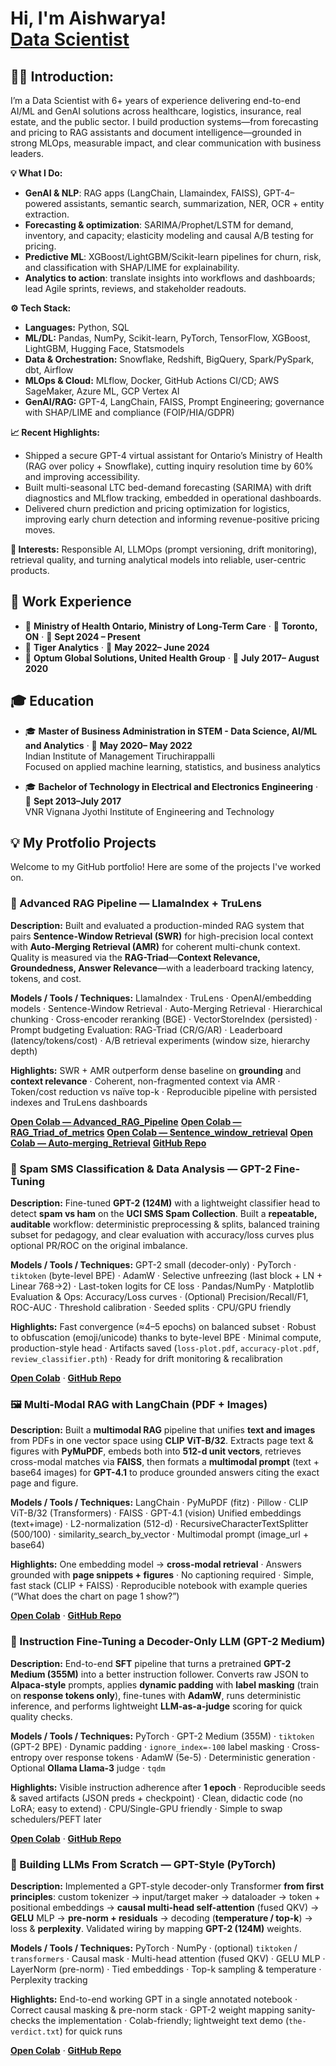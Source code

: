 <h1>Hi, I'm Aishwarya! <br/><a href="https://www.linkedin.com/in/aishwarya-chennabathni/">Data Scientist</a></h1>

<h2>👨‍💻 Introduction:</h2>

I’m a Data Scientist with 6+ years of experience delivering end-to-end AI/ML and GenAI solutions across healthcare, logistics, insurance, real estate, and the public sector. I build production systems—from forecasting and pricing to RAG assistants and document intelligence—grounded in strong MLOps, measurable impact, and clear communication with business leaders.&#x20;

**💡 What I Do:**

* **GenAI & NLP**: RAG apps (LangChain, Llamaindex, FAISS), GPT-4–powered assistants, semantic search, summarization, NER, OCR + entity extraction.
* **Forecasting & optimization**: SARIMA/Prophet/LSTM for demand, inventory, and capacity; elasticity modeling and causal A/B testing for pricing.
* **Predictive ML**: XGBoost/LightGBM/Scikit-learn pipelines for churn, risk, and classification with SHAP/LIME for explainability.
* **Analytics to action**: translate insights into workflows and dashboards; lead Agile sprints, reviews, and stakeholder readouts.

**⚙ Tech Stack:**

* **Languages:** Python, SQL
* **ML/DL:** Pandas, NumPy, Scikit-learn, PyTorch, TensorFlow, XGBoost, LightGBM, Hugging Face, Statsmodels
* **Data & Orchestration:** Snowflake, Redshift, BigQuery, Spark/PySpark, dbt, Airflow
* **MLOps & Cloud:** MLflow, Docker, GitHub Actions CI/CD; AWS SageMaker, Azure ML, GCP Vertex AI
* **GenAI/RAG:** GPT-4, LangChain, FAISS, Prompt Engineering; governance with SHAP/LIME and compliance (FOIP/HIA/GDPR)

**📈 Recent Highlights:**

* Shipped a secure GPT-4 virtual assistant for Ontario’s Ministry of Health (RAG over policy + Snowflake), cutting inquiry resolution time by 60% and improving accessibility.
* Built multi-seasonal LTC bed-demand forecasting (SARIMA) with drift diagnostics and MLflow tracking, embedded in operational dashboards.
* Delivered churn prediction and pricing optimization for logistics, improving early churn detection and informing revenue-positive pricing moves.

**🔎 Interests:**
Responsible AI, LLMOps (prompt versioning, drift monitoring), retrieval quality, and turning analytical models into reliable, user-centric products.

## 💼 Work Experience
- 🏢 **Ministry of Health Ontario, Ministry of Long-Term Care** · 📍 **Toronto, ON** · 📅 **Sept 2024 – Present**
- 🏢 **Tiger Analytics** · 📅 **May 2022– June 2024**
- 🏢 **Optum Global Solutions, United Health Group** · 📅 **July 2017– August 2020**

## 🎓 Education
- 🎓 **Master of Business Administration in STEM - Data Science, AI/ML and Analytics** · 📅 **May 2020– May 2022**             
Indian Institute of Management Tiruchirappalli              
Focused on applied machine learning, statistics, and business analytics      

- 🎓 **Bachelor of Technology in Electrical and Electronics Engineering** · 📅 **Sept 2013–July 2017**          
VNR Vignana Jyothi Institute of Engineering and Technology

<h2>💡 My Protfolio Projects </h2>

Welcome to my GitHub portfolio! Here are some of the projects I've worked on.

### 🧠 Advanced RAG Pipeline — LlamaIndex + TruLens

**Description:** Built and evaluated a production-minded RAG system that pairs **Sentence-Window Retrieval (SWR)** for high-precision local context with **Auto-Merging Retrieval (AMR)** for coherent multi-chunk context. Quality is measured via the **RAG-Triad**—**Context Relevance, Groundedness, Answer Relevance**—with a leaderboard tracking latency, tokens, and cost.

**Models / Tools / Techniques:** LlamaIndex · TruLens · OpenAI/embedding models · Sentence-Window Retrieval · Auto-Merging Retrieval · Hierarchical chunking · Cross-encoder reranking (BGE) · VectorStoreIndex (persisted) · Prompt budgeting
Evaluation: RAG-Triad (CR/G/AR) · Leaderboard (latency/tokens/cost) · A/B retrieval experiments (window size, hierarchy depth)

**Highlights:** SWR + AMR outperform dense baseline on **grounding** and **context relevance** · Coherent, non-fragmented context via AMR · Token/cost reduction vs naïve top-k · Reproducible pipeline with persisted indexes and TruLens dashboards

[**Open Colab — Advanced\_RAG\_Pipeline**](https://github.com/Aishwarya-chen11/Implementing-Advanced-RAG-techniques/blob/main/Advanced_RAG_Pipeline.ipynb)
[**Open Colab — RAG\_Triad\_of\_metrics**](https://github.com/Aishwarya-chen11/Implementing-Advanced-RAG-techniques/blob/main/RAG_Triad_of_metrics.ipynb)
[**Open Colab — Sentence\_window\_retrieval**](https://github.com/Aishwarya-chen11/Implementing-Advanced-RAG-techniques/blob/main/Sentence_window_retrieval.ipynb)
[**Open Colab — Auto-merging\_Retrieval**](https://github.com/Aishwarya-chen11/Implementing-Advanced-RAG-techniques/blob/main/Auto-merging_Retrieval.ipynb)
[**GitHub Repo**](https://github.com/Aishwarya-chen11/Implementing-Advanced-RAG-techniques)

### 📩 Spam SMS Classification & Data Analysis — GPT-2 Fine-Tuning

**Description:** Fine-tuned **GPT-2 (124M)** with a lightweight classifier head to detect **spam vs ham** on the **UCI SMS Spam Collection**. Built a **repeatable, auditable** workflow: deterministic preprocessing & splits, balanced training subset for pedagogy, and clear evaluation with accuracy/loss curves plus optional PR/ROC on the original imbalance.

**Models / Tools / Techniques:** GPT-2 small (decoder-only) · PyTorch · `tiktoken` (byte-level BPE) · AdamW · Selective unfreezing (last block + LN + Linear 768→2) · Last-token logits for CE loss · Pandas/NumPy · Matplotlib
Evaluation & Ops: Accuracy/Loss curves · (Optional) Precision/Recall/F1, ROC-AUC · Threshold calibration · Seeded splits · CPU/GPU friendly

**Highlights:** Fast convergence (≈4–5 epochs) on balanced subset · Robust to obfuscation (emoji/unicode) thanks to byte-level BPE · Minimal compute, production-style head · Artifacts saved (`loss-plot.pdf`, `accuracy-plot.pdf`, `review_classifier.pth`) · Ready for drift monitoring & recalibration

[**Open Colab**](https://github.com/Aishwarya-chen11/Fine-tuned-LLM-Classification-Model/blob/main/Fine_tuned_LLM_classification_model.ipynb)  ·  [**GitHub Repo**](https://github.com/Aishwarya-chen11/Fine-tuned-LLM-Classification-Model)

### 🖼️ Multi-Modal RAG with LangChain (PDF + Images)

**Description:** Built a **multimodal RAG** pipeline that unifies **text and images** from PDFs in one vector space using **CLIP ViT-B/32**. Extracts page text & figures with **PyMuPDF**, embeds both into **512-d unit vectors**, retrieves cross-modal matches via **FAISS**, then formats a **multimodal prompt** (text + base64 images) for **GPT-4.1** to produce grounded answers citing the exact page and figure.

**Models / Tools / Techniques:** LangChain · PyMuPDF (fitz) · Pillow · CLIP ViT-B/32 (Transformers) · FAISS · GPT-4.1 (vision)
Unified embeddings (text+image) · L2-normalization (512-d) · RecursiveCharacterTextSplitter (500/100) · similarity\_search\_by\_vector · Multimodal prompt (image\_url + base64)

**Highlights:** One embedding model → **cross-modal retrieval** · Answers grounded with **page snippets + figures** · No captioning required · Simple, fast stack (CLIP + FAISS) · Reproducible notebook with example queries (“What does the chart on page 1 show?”)

[**Open Colab**](https://github.com/Aishwarya-chen11/Build-MultiModal-RAG-with-Langchain/blob/main/multimodalopenai.ipynb) · [**GitHub Repo**](https://github.com/Aishwarya-chen11/Build-MultiModal-RAG-with-Langchain)

### 📝 Instruction Fine-Tuning a Decoder-Only LLM (GPT-2 Medium)

**Description:** End-to-end **SFT** pipeline that turns a pretrained **GPT-2 Medium (355M)** into a better instruction follower. Converts raw JSON to **Alpaca-style** prompts, applies **dynamic padding** with **label masking** (train on **response tokens only**), fine-tunes with **AdamW**, runs deterministic inference, and performs lightweight **LLM-as-a-judge** scoring for quick quality checks.

**Models / Tools / Techniques:** PyTorch · GPT-2 Medium (355M) · `tiktoken` (GPT-2 BPE) · Dynamic padding · `ignore_index=-100` label masking · Cross-entropy over response tokens · AdamW (5e-5) · Deterministic generation · Optional **Ollama Llama-3** judge · `tqdm`

**Highlights:** Visible instruction adherence after **1 epoch** · Reproducible seeds & saved artifacts (JSON preds + checkpoint) · Clean, didactic code (no LoRA; easy to extend) · CPU/Single-GPU friendly · Simple to swap schedulers/PEFT later

[**Open Colab**](https://github.com/Aishwarya-chen11/LLM-Instruction-Fine-tuning/blob/main/Instruction_Fine_Tuning_LLM.ipynb) · [**GitHub Repo**](https://github.com/Aishwarya-chen11/LLM-Instruction-Fine-tuning)

### 🧩 Building LLMs From Scratch — GPT-Style (PyTorch)

**Description:** Implemented a GPT-style decoder-only Transformer **from first principles**: custom tokenizer → input/target maker → dataloader → token + positional embeddings → **causal multi-head self-attention** (fused QKV) → **GELU** MLP → **pre-norm + residuals** → decoding (**temperature / top-k**) → loss & **perplexity**. Validated wiring by mapping **GPT-2 (124M)** weights.

**Models / Tools / Techniques:** PyTorch · NumPy · (optional) `tiktoken` / `transformers` · Causal mask · Multi-head attention (fused QKV) · GELU MLP · LayerNorm (pre-norm) · Tied embeddings · Top-k sampling & temperature · Perplexity tracking

**Highlights:** End-to-end working GPT in a single annotated notebook · Correct causal masking & pre-norm stack · GPT-2 weight mapping sanity-checks the implementation · Colab-friendly; lightweight text demo (`the-verdict.txt`) for quick runs

[**Open Colab**](https://github.com/Aishwarya-chen11/Build-LLM-architecture-from-scratch/blob/main/Building_LLM_from_Scratch.ipynb) · [**GitHub Repo**](https://github.com/Aishwarya-chen11/Build-LLM-architecture-from-scratch)


